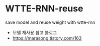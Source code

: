 # WTTE-RNN-reuse
save model and reuse weight with wtte-rnn

- 모델 재사용 참고 블로그
- https://marasong.tistory.com/163
